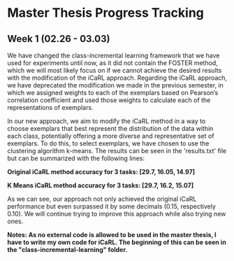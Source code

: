 # Master Thesis Progress Tracking

## Week 1 (02.26 - 03.03)

We have changed the class-incremental learning framework that we have used for 
experiments until now, as it did not contain the FOSTER method, which we will 
most likely focus on if we cannot achieve the desired results with the modification
of the iCaRL approach. Regarding the iCaRL approach, we have deprecated the 
modification we made in the previous semester, in which we assigned weights to each
of the exemplars based on Pearson’s correlation coefficient and used those weights
to calculate each of the representations of exemplars.

In our new approach, we aim to modify the iCaRL method in a way to choose exemplars
that best represent the distribution of the data within each class, potentially 
offering a more diverse and representative set of exemplars. To do this, to select
exemplars, we have chosen to use the clustering algorithm k-means. The results can
be seen in the 'results.txt' file but can be summarized with the following lines:

**Original iCaRL method accuracy for 3 tasks: [29.7, 16.05, 14.97]**

**K Means iCaRL method accuracy for 3 tasks: [29.7, 16.2, 15.07]**

As we can see, our approach not only achieved the original iCaRL performance but 
even surpassed it by some decimals (0.15, respectively 0.10). We will continue 
trying to improve this approach while also trying new ones.

**Notes: As no external code is allowed to be used in the master thesis, I have to 
write my own code for iCaRL. The beginning of this can be seen in the 
"class-incremental-learning" folder.**

